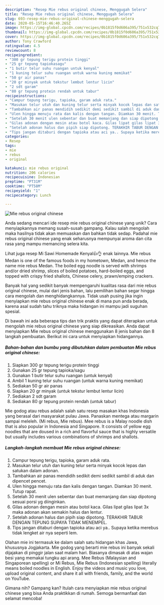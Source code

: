 ```yaml
---
description: "Resep Mie rebus original chinese, Menggugah Selera"
title: "Resep Mie rebus original chinese, Menggugah Selera"
slug: 693-resep-mie-rebus-original-chinese-menggugah-selera
date: 2020-05-15T16:46:40.265Z
image: https://img-global.cpcdn.com/recipes/0b1815f0d606a395/751x532cq70/mie-rebus-original-chinese-foto-resep-utama.jpg
thumbnail: https://img-global.cpcdn.com/recipes/0b1815f0d606a395/751x532cq70/mie-rebus-original-chinese-foto-resep-utama.jpg
cover: https://img-global.cpcdn.com/recipes/0b1815f0d606a395/751x532cq70/mie-rebus-original-chinese-foto-resep-utama.jpg
author: Tony Crawford
ratingvalue: 4.5
reviewcount: 8
recipeingredient:
- "300 gr tepung terigu protein tinggi"
- "25 gr tepung tapiokasagu"
- "1 butir telur suhu ruangan untuk kenyal"
- "1 kuning telur suhu ruangan untuk warna kuning memikat"
- "50 gr air panas"
- "20 gr minyak untuk tekstur lembut lentur licin"
- "2 sdt garam"
- "80 gr tepung protein rendah untuk tabur"
recipeinstructions:
- "Campur tepung terigu, tapioka, garam aduk rata."
- "Masukan telur utuh dan kuning telur serta minyak kocok lepas dan satukan dalam adonan."
- "Tambahkan air panas mendidih sedikit demi sedikit sambil di aduk dan dipencet pencet."
- "Ulen hingga menuju rata dan kalis dengan tangan. Diamkan 30 menit. Tutup rapat."
- "Setelah 30 menit ulen sebentar dan buat memanjang dan siap dipotong sesuai porsi yg diinginkan."
- "Gilas adonan dengan mesin atau botol kaca. Gilas lipat gilas lipat 3x maka adonan akan semakin halus dan lentur."
- "Setelah adonan halus dan pipih siap dipotong. TERAKHIR TABUR DENGAN TEPUNG SUPAYA TIDAK MENEMPEL."
- "Tips jangan ditaburi dengan tapioka atau aci ya.. Supaya ketika merebus tidak lengket air nya seperti lem."
categories:
- Resep
tags:
- mie
- rebus
- original

katakunci: mie rebus original 
nutrition: 206 calories
recipecuisine: Indonesian
preptime: "PT31M"
cooktime: "PT58M"
recipeyield: "1"
recipecategory: Lunch

---
```



![Mie rebus original chinese](https://img-global.cpcdn.com/recipes/0b1815f0d606a395/751x532cq70/mie-rebus-original-chinese-foto-resep-utama.jpg)

Anda sedang mencari ide resep mie rebus original chinese yang unik? Cara menyiapkannya memang susah-susah gampang. Kalau salah mengolah maka hasilnya tidak akan memuaskan dan bahkan tidak sedap. Padahal mie rebus original chinese yang enak seharusnya mempunyai aroma dan cita rasa yang mampu memancing selera kita.

Lihat juga resep Mi Sawi Homemade Kenyal👍👌 enak lainnya. Mie rebus Medan is one of the famous foods in my hometown, Medan, and hence the name mie rebus Medan. The boiled egg noodle is served with shrimps and/or dried shrimp, slices of boiled potatoes, hard-boiled eggs, and topped with crispy fried shallots, Chinese celery, prawn/emping crackers.

Banyak hal yang sedikit banyak mempengaruhi kualitas rasa dari mie rebus original chinese, mulai dari jenis bahan, lalu pemilihan bahan segar hingga cara mengolah dan menghidangkannya. Tidak usah pusing jika ingin menyiapkan mie rebus original chinese enak di mana pun anda berada, karena asal sudah tahu triknya maka hidangan ini mampu jadi suguhan spesial.


Di bawah ini ada beberapa tips dan trik praktis yang dapat diterapkan untuk mengolah mie rebus original chinese yang siap dikreasikan. Anda dapat menyiapkan Mie rebus original chinese menggunakan 8 jenis bahan dan 8 langkah pembuatan. Berikut ini cara untuk menyiapkan hidangannya.

<!--inarticleads1-->

##### Bahan-bahan dan bumbu yang dibutuhkan dalam pembuatan Mie rebus original chinese:

1. Siapkan 300 gr tepung terigu protein tinggi
1. Gunakan 25 gr tepung tapioka/sagu
1. Gunakan 1 butir telur suhu ruangan (untuk kenyal)
1. Ambil 1 kuning telur suhu ruangan (untuk warna kuning memikat)
1. Sediakan 50 gr air panas
1. Siapkan 20 gr minyak (untuk tekstur lembut lentur licin)
1. Sediakan 2 sdt garam
1. Sediakan 80 gr tepung protein rendah (untuk tabur)


Mie godog atau rebus adalah salah satu resep masakan khas Indonesia yang berasal dari masyarakat pulau Jawa. Panaskan mentega atau margarin sampai meleleh. (Mi rebus, Mie rebus). Mee rebus is a Malay noodle dish that is also popular in Indonesia and Singapore. It consists of yellow egg noodles that are doused in a rich and flavorful sauce that is highly versatile but usually includes various combinations of shrimps and shallots. 

<!--inarticleads2-->

##### Langkah-langkah membuat Mie rebus original chinese:

1. Campur tepung terigu, tapioka, garam aduk rata.
1. Masukan telur utuh dan kuning telur serta minyak kocok lepas dan satukan dalam adonan.
1. Tambahkan air panas mendidih sedikit demi sedikit sambil di aduk dan dipencet pencet.
1. Ulen hingga menuju rata dan kalis dengan tangan. Diamkan 30 menit. Tutup rapat.
1. Setelah 30 menit ulen sebentar dan buat memanjang dan siap dipotong sesuai porsi yg diinginkan.
1. Gilas adonan dengan mesin atau botol kaca. Gilas lipat gilas lipat 3x maka adonan akan semakin halus dan lentur.
1. Setelah adonan halus dan pipih siap dipotong. TERAKHIR TABUR DENGAN TEPUNG SUPAYA TIDAK MENEMPEL.
1. Tips jangan ditaburi dengan tapioka atau aci ya.. Supaya ketika merebus tidak lengket air nya seperti lem.


Olahan mie ini termasuk ke dalam salah satu hidangan khas Jawa, khususnya Jogjakarta. Mie godog yang berarti mie rebus ini banyak sekali dijajakan di pinggir jalan saat malam hari. Biasanya dimasak di atas wajan besi yang memakai tungku api arang. Mee Rebus (Malaysian and Singaporean spelling) or Mi Rebus, Mie Rebus (Indonesian spelling) literally means boiled noodles in English. Enjoy the videos and music you love, upload original content, and share it all with friends, family, and the world on YouTube. 

Gimana nih? Gampang kan? Itulah cara menyiapkan mie rebus original chinese yang bisa Anda praktikkan di rumah. Semoga bermanfaat dan selamat mencoba!
